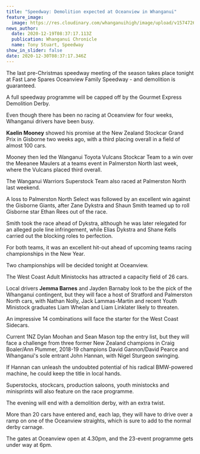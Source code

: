 ```yaml
---
title: "Speedway: Demolition expected at Oceanview in Whanganui"
feature_image:
  image: https://res.cloudinary.com/whanganuihigh/image/upload/v1574726372/News/Oceanview_speedway_image.jpg
news_author:
  date: 2020-12-19T08:37:17.113Z
  publication: Whanganui Chronicle
  name: Tony Stuart, Speedway
show_in_slider: false
date: 2020-12-30T08:37:17.346Z
---
```

The last pre-Christmas speedway meeting of the season takes place tonight at Fast Lane Spares Oceanview Family Speedway - and demolition is guaranteed.

A full speedway programme will be capped off by the Gourmet Express Demolition Derby.

Even though there has been no racing at Oceanview for four weeks, Whanganui drivers have been busy.

**Kaelin Mooney** showed his promise at the New Zealand Stockcar Grand Prix in Gisborne two weeks ago, with a third placing overall in a field of almost 100 cars.

Mooney then led the Wanganui Toyota Vulcans Stockcar Team to a win over the Meeanee Maulers at a teams event in Palmerston North last week, where the Vulcans placed third overall.

The Wanganui Warriors Superstock Team also raced at Palmerston North last weekend.

A loss to Palmerston North Select was followed by an excellent win against the Gisborne Giants, after Zane Dykstra and Shaun Smith teamed up to roll Gisborne star Ethan Rees out of the race.

Smith took the race ahead of Dykstra, although he was later relegated for an alleged pole line infringement, while Elias Dykstra and Shane Kells carried out the blocking roles to perfection.

For both teams, it was an excellent hit-out ahead of upcoming teams racing championships in the New Year.

Two championships will be decided tonight at Oceanview.

The West Coast Adult Ministocks has attracted a capacity field of 26 cars.

Local drivers **Jemma Barnes** and Jayden Barnaby look to be the pick of the Whanganui contingent, but they will face a host of Stratford and Palmerston North cars, with Nathan Nolly, Jack Lammas-Martin and recent Youth Ministock graduates Liam Whelan and Liam Linklater likely to threaten.

An impressive 14 combinations will face the starter for the West Coast Sidecars.

Current 1NZ Dylan Moohan and Sean Mason top the entry list, but they will face a challenge from three former New Zealand champions in Craig Boaler/Ann Plummer, 2018-19 champions David Gannon/David Pearce and Whanganui's sole entrant John Hannan, with Nigel Sturgeon swinging.

If Hannan can unleash the undoubted potential of his radical BMW-powered machine, he could keep the title in local hands.

Superstocks, stockcars, production saloons, youth ministocks and minisprints will also feature on the race programme.

The evening will end with a demolition derby, with an extra twist.

More than 20 cars have entered and, each lap, they will have to drive over a ramp on one of the Oceanview straights, which is sure to add to the normal derby carnage.

The gates at Oceanview open at 4.30pm, and the 23-event programme gets under way at 6pm.